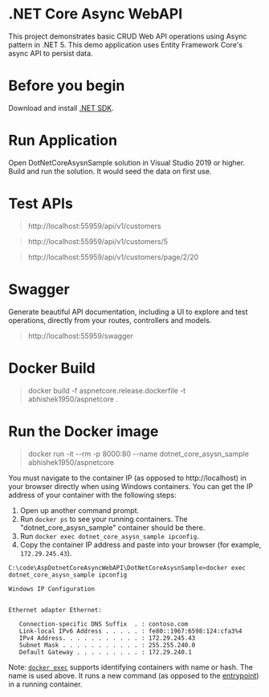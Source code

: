 # .NET Core Async WebAPI
This project demonstrates basic CRUD Web API operations using Async pattern in .NET 5. This demo application uses Entity Framework Core's async API to persist data.

# Before you begin
Download and install [.NET SDK](https://go.microsoft.com/fwlink/?LinkID=660852&clcid=0x409).

# Run Application
Open DotNetCoreAsysnSample solution in Visual Studio 2019 or higher. Build and run the solution. It would seed the data on first use.

# Test APIs
> http://localhost:55959/api/v1/customers

> http://localhost:55959/api/v1/customers/5

> http://localhost:55959/api/v1/customers/page/2/20

# Swagger
Generate beautiful API documentation, including a UI to explore and test operations, directly from your routes, controllers and models.
> http://localhost:55959/swagger

# Docker Build
> docker build -f aspnetcore.release.dockerfile -t abhishek1950/aspnetcore .

# Run the Docker image
> docker run -it --rm -p 8000:80 --name dotnet_core_asysn_sample abhishek1950/aspnetcore


You must navigate to the container IP (as opposed to http://localhost) in your browser directly when using Windows containers. You can get the IP address of your container with the following steps:

1. Open up another command prompt.
1. Run `docker ps` to see your running containers. The "dotnet_core_asysn_sample" container should be there.
1. Run `docker exec dotnet_core_asysn_sample ipconfig`.
1. Copy the container IP address and paste into your browser (for example, `172.29.245.43`).

```console
C:\code\AspDotnetCoreAsyncWebAPI\DotNetCoreAsysnSample>docker exec dotnet_core_asysn_sample ipconfig

Windows IP Configuration


Ethernet adapter Ethernet:

   Connection-specific DNS Suffix  . : contoso.com
   Link-local IPv6 Address . . . . . : fe80::1967:6598:124:cfa3%4
   IPv4 Address. . . . . . . . . . . : 172.29.245.43
   Subnet Mask . . . . . . . . . . . : 255.255.240.0
   Default Gateway . . . . . . . . . : 172.29.240.1
```

Note: [`docker exec`](https://docs.docker.com/engine/reference/commandline/exec/) supports identifying containers with name or hash. The name is used above. It runs a new command (as opposed to the [entrypoint](https://docs.docker.com/engine/reference/builder/#entrypoint)) in a running container.

